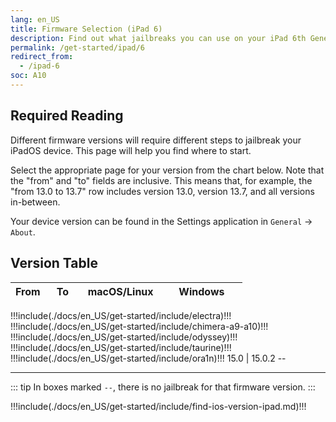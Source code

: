 ```yaml
---
lang: en_US
title: Firmware Selection (iPad 6)
description: Find out what jailbreaks you can use on your iPad 6th Generation
permalink: /get-started/ipad/6
redirect_from:
  - /ipad-6
soc: A10
---
```


## Required Reading

Different firmware versions will require different steps to jailbreak your iPadOS device. This page will help you find where to start.

Select the appropriate page for your version from the chart below. Note that the "from" and "to" fields are inclusive. This means that, for example, the "from 13.0 to 13.7" row includes version 13.0, version 13.7, and all versions in-between.

Your device version can be found in the Settings application in `General` -> `About`.

## Version Table

From   | To     | macOS/Linux | Windows <colgroup><col style="width:15%;"><col style="width:15%;"><col style="width:35%;"><col style="width:35%;"></colgroup>
:-:    | :-:    | :-:         | :-:
!!!include(./docs/en_US/get-started/include/electra)!!!
!!!include(./docs/en_US/get-started/include/chimera-a9-a10)!!!
!!!include(./docs/en_US/get-started/include/odyssey)!!!
!!!include(./docs/en_US/get-started/include/taurine)!!!
!!!include(./docs/en_US/get-started/include/ora1n)!!!
15.0   | 15.0.2 <td colspan=2>--</td>

---

::: tip
In boxes marked `--`, there is no jailbreak for that firmware version.
:::

!!!include(./docs/en_US/get-started/include/find-ios-version-ipad.md)!!!
